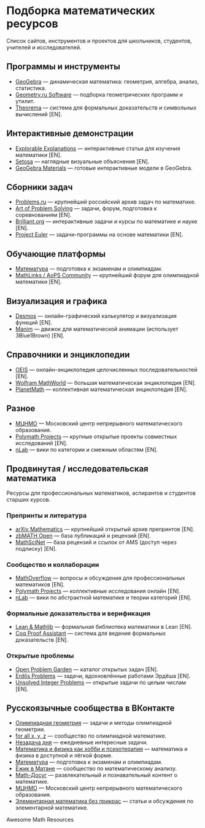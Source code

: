 # Подборка математических ресурсов

Список сайтов, инструментов и проектов для школьников, студентов, учителей и исследователей.  

## Программы и инструменты
- [GeoGebra](https://www.geogebra.org/) — динамическая математика: геометрия, алгебра, анализ, статистика.  
- [Geometry.ru Software](https://www.geometry.ru/soft.htm) — подборка геометрических программ и утилит.  
- [Theorema](https://www3.risc.jku.at/research/theorema/software/) — система для формальных доказательств и символьных вычислений [EN].

## Интерактивные демонстрации
- [Explorable Explanations](https://explorabl.es/math/) — интерактивные статьи для изучения математики [EN].  
- [Setosa](https://setosa.io/pythagorean/) — наглядные визуальные объяснения [EN].  
- [GeoGebra Materials](https://www.geogebra.org/m/f7UdJmAb) — готовые интерактивные модели в GeoGebra.  

## Сборники задач
- [Problems.ru](https://problems.ru) — крупнейший российский архив задач по математике.  
- [Art of Problem Solving](https://artofproblemsolving.com/) — задачи, форум, подготовка к соревнованиям [EN].  
- [Brilliant.org](https://brilliant.org/) — интерактивные задачи и курсы по математике и науке [EN].  
- [Project Euler](https://projecteuler.net/) — задачи-программы на основе математики [EN].  

## Обучающие платформы
- [Математура](https://vk.com/matematura) — подготовка к экзаменам и олимпиадам.  
- [MathLinks / AoPS Community](https://artofproblemsolving.com/community) — крупнейший форум для олимпиадной математики [EN].  

## Визуализация и графика
- [Desmos](https://www.desmos.com/) — онлайн-графический калькулятор и визуализация функций [EN].  
- [Manim](https://www.manim.community/) — движок для математической анимации (использует 3Blue1Brown) [EN].

## Справочники и энциклопедии
- [OEIS](https://oeis.org/) — онлайн-энциклопедия целочисленных последовательностей [EN].  
- [Wolfram MathWorld](https://mathworld.wolfram.com/) — большая математическая энциклопедия [EN].  
- [PlanetMath](https://planetmath.org/) — коллективная математическая энциклопедия [EN].  

## Разное
- [МЦНМО](https://mccme.ru) — Московский центр непрерывного математического образования.  
- [Polymath Projects](https://polymathprojects.org/) — крупные открытые проекты совместных исследований [EN].  
- [nLab](https://ncatlab.org/nlab/show/HomePage) — вики по категории и смежным областям [EN].

## Продвинутая / исследовательская математика

Ресурсы для профессиональных математиков, аспирантов и студентов старших курсов.  

### Препринты и литература
- [arXiv Mathematics](https://arxiv.org/archive/math) — крупнейший открытый архив препринтов [EN].  
- [zbMATH Open](https://zbmath.org/) — база публикаций и рецензий [EN].  
- [MathSciNet](https://mathscinet.ams.org/) — база рецензий и ссылок от AMS (доступ через подписку) [EN].  

### Сообщество и коллаборации
- [MathOverflow](https://mathoverflow.net/) — вопросы и обсуждения для профессиональных математиков [EN].  
- [Polymath Projects](https://polymathprojects.org/) — коллективные исследования онлайн [EN].  
- [nLab](https://ncatlab.org/nlab/show/HomePage) — вики по абстрактной математике и теории категорий [EN].  

### Формальные доказательства и верификация
- [Lean & Mathlib](https://leanprover-community.github.io/) — формальная библиотека математики в Lean [EN].  
- [Coq Proof Assistant](https://coq.inria.fr/) — система для ведения формальных доказательств [EN].  

### Открытые проблемы
- [Open Problem Garden](http://www.openproblemgarden.org/) — каталог открытых задач [EN].  
- [Erdős Problems](https://www.erdosproblems.com) — задачи, вдохновлённые работами Эрдёша [EN].  
- [Unsolved Integer Problems](https://faculty.evansville.edu/ck6/integer/unsolved.html) — открытые задачи по целым числам [EN].


## Русскоязычные сообщества в ВКонтакте

- [Олимпиадная геометрия](https://vk.com/olympgeom) — задачи и методы олимпиадной геометрии.  
- [for all x, y, z](https://vk.com/forallxyz) — сообщество по олимпиадной математике.  
- [Незадача дня](https://m.vk.com/problemaday) — ежедневные интересные задачи.  
- [Математика и физика как хобби и психотерапия](https://vk.com/club181609689) — математика и физика в доступной и лёгкой форме.  
- [Математура](https://vk.com/matematura) — подготовка к экзаменам и олимпиадам.  
- [Ёжик в Матане](https://vk.com/mathhedgehog) — сообщество по математическому анализу.  
- [Math-Досуг](https://vk.com/mathhedgehog) — развлекательный и познавательный контент о математике.  
- [МЦНМО](https://vk.com/mccme) — Московский центр непрерывного математического образования.  
- [Элементарная математика без прикрас](https://vk.com/public73975504) — статьи и обсуждения по элементарной математике.  



  
Awesome Math Resources
